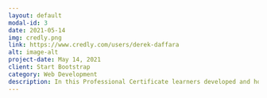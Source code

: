 ```yaml
---
layout: default
modal-id: 3
date: 2021-05-14
img: credly.png
link: https://www.credly.com/users/derek-daffara
alt: image-alt
project-date: May 14, 2021
client: Start Bootstrap
category: Web Development
description: In this Professional Certificate learners developed and honed hands-on skills in Data Science and Machine Learning. Learners started with an orientation of Data Science and its Methodology, became familiar and used a variety of data science tools, learned Python and SQL, performed Data Visualization and Analysis, and created Machine Learning models. In the process they completed several labs and assignments on the cloud including a Capstone Project at the end to apply and demonstrate their knowledge and skills.
---
```

